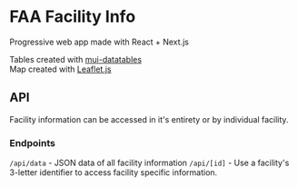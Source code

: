 # FAA Facility Info

Progressive web app made with React + Next.js

Tables created with [mui-datatables](https://github.com/gregnb/mui-datatables)  
Map created with [Leaflet.js](https://leafletjs.com/)

## API

Facility information can be accessed in it's entirety or by individual facility.

### Endpoints

`/api/data` - JSON data of all facility information
`/api/[id]` - Use a facility's 3-letter identifier to access facility specific information.
